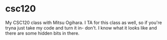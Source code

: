 # csc120
My CSC120 class with Mitsu Ogihara. I TA for this class as well, so if you're tryna just take my code and turn it in- don't. I know what it looks like and there are some hidden bits in there. 
